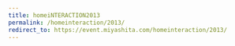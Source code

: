 ```yaml
---
title: homeiNTERACTION2013
permalink: /homeinteraction/2013/
redirect_to: https://event.miyashita.com/homeinteraction/2013/
---
```

